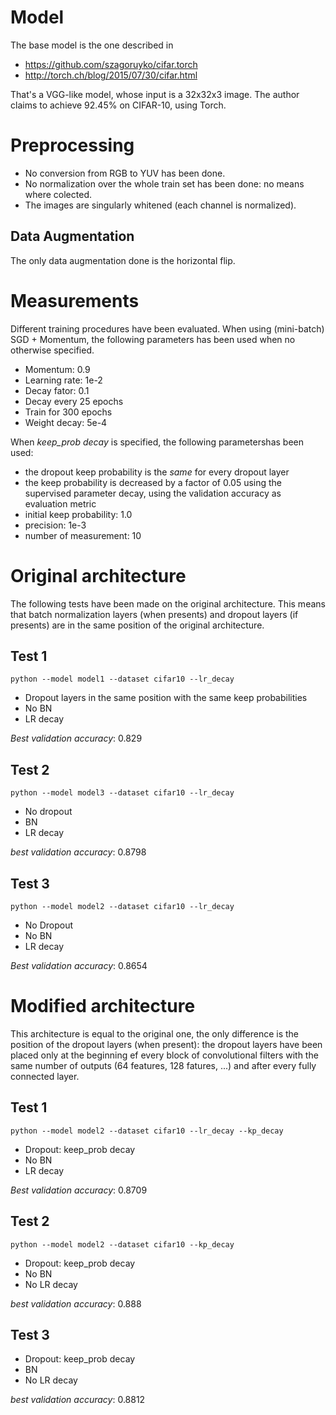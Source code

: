 # Model
The base model is the one described in

- https://github.com/szagoruyko/cifar.torch
- http://torch.ch/blog/2015/07/30/cifar.html

That's a VGG-like model, whose input is a 32x32x3 image. The author claims to achieve 92.45% on CIFAR-10, using Torch.

# Preprocessing
- No conversion from RGB to YUV has been done.
- No normalization over the whole train set has been done: no means where colected.
- The images are singularly whitened (each channel is normalized).

## Data Augmentation
The only data augmentation done is the horizontal flip.

# Measurements
Different training procedures have been evaluated.
When using (mini-batch) SGD + Momentum, the following parameters has been used when no otherwise specified.

- Momentum: 0.9
- Learning rate: 1e-2
- Decay fator: 0.1
- Decay every 25 epochs
- Train for 300 epochs
- Weight decay: 5e-4

When *keep_prob decay* is specified, the following parametershas been used:

- the dropout keep probability is the *same* for every dropout layer
- the keep probability is decreased by a factor of 0.05 using the supervised parameter decay, using the validation accuracy as evaluation metric
- initial keep probability: 1.0
- precision: 1e-3
- number of measurement: 10


# Original architecture

The following tests have been made on the original architecture. This means that batch normalization layers (when presents) and dropout layers (if presents) are in the same position of the original architecture.

## Test 1

```
python --model model1 --dataset cifar10 --lr_decay
```

- Dropout layers in the same position with the same keep probabilities
- No BN
- LR decay

*Best validation accuracy*: 0.829

## Test 2

```
python --model model3 --dataset cifar10 --lr_decay
```

- No dropout
- BN
- LR decay

*best validation accuracy*: 0.8798

## Test 3

```
python --model model2 --dataset cifar10 --lr_decay
```

- No Dropout
- No BN
- LR decay

*Best validation accuracy*: 0.8654

# Modified architecture

This architecture is equal to the original one, the only difference is the position of the dropout layers (when present): the dropout layers have been placed only at the beginning ef every block of convolutional filters with the same number of outputs (64 features, 128 fatures, ...) and after every fully connected layer.


## Test 1

```
python --model model2 --dataset cifar10 --lr_decay --kp_decay
```

- Dropout: keep_prob decay
- No BN
- LR decay

*Best validation accuracy*: 0.8709


## Test 2

```
python --model model2 --dataset cifar10 --kp_decay
```

- Dropout: keep_prob decay
- No BN
- No LR decay

*best validation accuracy*: 0.888

## Test 3

- Dropout: keep_prob decay
- BN
- No LR decay

*best validation accuracy*: 0.8812
